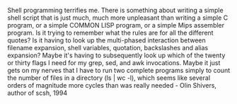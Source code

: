 Shell programming terrifies me. There is something about writing a simple shell script that is just much, much more unpleasant than writing a simple C program, or a simple COMMON LISP program, or a simple Mips assembler program. Is it trying to remember what the rules are for all the different quotes? Is it having to look up the multi-phased interaction between filename expansion, shell variables, quotation, backslashes and alias expansion? Maybe it's having to subsequently look up which of the twenty or thirty flags I need for my grep, sed, and awk invocations. Maybe it just gets on my nerves that I have to run two complete programs simply to count the number of files in a directory (ls | wc -l), which seems like several orders of magnitude more cycles than was really needed - Olin Shivers, author of scsh, 1994
